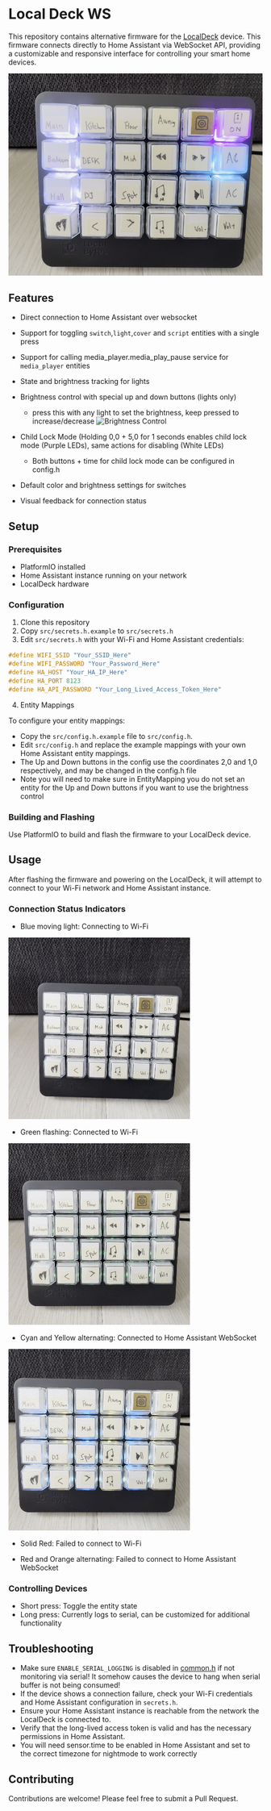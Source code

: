 # Local Deck WS

This repository contains alternative firmware for the [LocalDeck](https://www.mylocalbytes.com/products/localdeck) device. This firmware connects directly to Home Assistant via WebSocket API, providing a customizable and responsive interface for controlling your smart home devices.

![Normal](images/normal.png)


## Features

- Direct connection to Home Assistant over websocket
- Support for toggling `switch`,`light`,`cover` and `script` entities with a single press
- Support for calling media_player.media_play_pause service for `media_player` entities
- State and brightness tracking for lights
- Brightness control with special up and down buttons (lights only)
    - press this with any light to set the brightness, keep pressed to increase/decrease
![Brightness Control](images/brightness.gif)
- Child Lock Mode (Holding 0,0 + 5,0 for 1 seconds enables child lock mode (Purple LEDs), same actions for disabling (White LEDs)
    - Both buttons + time for child lock mode can be configured in config.h


- Default color and brightness settings for switches
- Visual feedback for connection status

## Setup

### Prerequisites

- PlatformIO installed
- Home Assistant instance running on your network
- LocalDeck hardware

### Configuration

1. Clone this repository
2. Copy `src/secrets.h.example` to `src/secrets.h`
3. Edit `src/secrets.h` with your Wi-Fi and Home Assistant credentials:

```cpp
#define WIFI_SSID "Your_SSID_Here"
#define WIFI_PASSWORD "Your_Password_Here"
#define HA_HOST "Your_HA_IP_Here"
#define HA_PORT 8123
#define HA_API_PASSWORD "Your_Long_Lived_Access_Token_Here"
```

4. Entity Mappings

To configure your entity mappings:

- Copy the `src/config.h.example` file to `src/config.h`.
- Edit `src/config.h` and replace the example mappings with your own Home Assistant entity mappings.
- The Up and Down buttons in the config use the coordinates 2,0 and 1,0 respectively, and may be changed in the config.h file
- Note you will need to make sure in EntityMapping you do not set an entity for the Up and Down buttons if you want to use the brightness control


### Building and Flashing

Use PlatformIO to build and flash the firmware to your LocalDeck device.

## Usage

After flashing the firmware and powering on the LocalDeck, it will attempt to connect to your Wi-Fi network and Home Assistant instance.

### Connection Status Indicators

- Blue moving light: Connecting to Wi-Fi

![WiFi Connecting](images/wificonnecting.gif)

- Green flashing: Connected to Wi-Fi

![WiFi Connected](images/wificonnected.gif)

- Cyan and Yellow alternating: Connected to Home Assistant WebSocket

![WiFi Connected](images/wsconnected.gif)


- Solid Red: Failed to connect to Wi-Fi


- Red and Orange alternating: Failed to connect to Home Assistant WebSocket

### Controlling Devices

- Short press: Toggle the entity state
- Long press: Currently logs to serial, can be customized for additional functionality

## Troubleshooting

- Make sure `ENABLE_SERIAL_LOGGING` is disabled in [common.h](common.h) if not monitoring via serial! It somehow causes the device to hang when serial buffer is not being consumed!
- If the device shows a connection failure, check your Wi-Fi credentials and Home Assistant configuration in `secrets.h`.
- Ensure your Home Assistant instance is reachable from the network the LocalDeck is connected to.
- Verify that the long-lived access token is valid and has the necessary permissions in Home Assistant.
- You will need sensor.time to be enabled in Home Assistant and set to the correct timezone for nightmode to work correctly

## Contributing

Contributions are welcome! Please feel free to submit a Pull Request.

